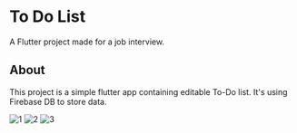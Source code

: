 # To Do List

A Flutter project made for a job interview.

## About

This project is a simple flutter app containing editable To-Do list. It's using Firebase DB to store data.


![1](../master/images/s1.png)
![2](../master/images/s2.png)
![3](../master/images/s3.png)
